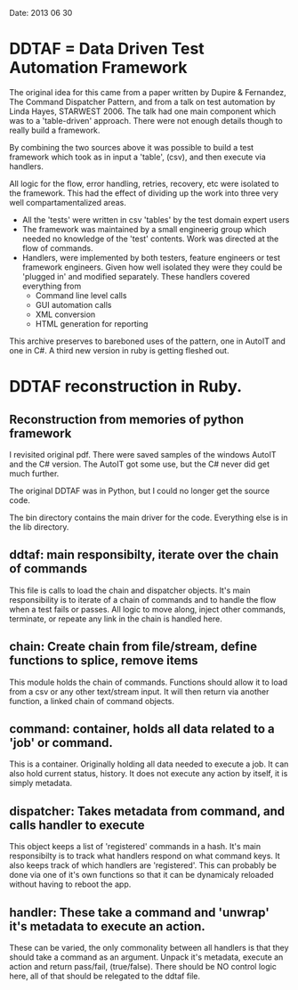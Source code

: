 Date: 2013 06 30

DDTAF = Data Driven Test Automation Framework
============================================
The original idea for this came from a paper written by Dupire & Fernandez,
The Command Dispatcher Pattern, and from a talk on test automation by 
Linda Hayes, STARWEST 2006.  The talk had one main component which was 
to a 'table-driven' approach.  There were not enough details though to 
really build a framework.

By combining the two sources above it was possible to build a test framework
which took as in input a 'table', (csv), and then execute via handlers.

All logic for the flow, error handling, retries, recovery, etc were isolated
to the framework.  This had the effect of dividing up the work into three
very well compartamentalized areas.

 * All the 'tests' were written in csv 'tables' by the test domain expert users
 * The framework was maintained by a small engineerig group which needed
no knowledge of the 'test' contents.  Work was directed at the flow of commands.
 * Handlers, were implemented by both testers, feature engineers or test
framework engineers.  Given how well isolated they were they could be 
'plugged in' and modified separately.  These handlers covered everything from
    * Command line level calls
    * GUI automation calls
    * XML conversion
    * HTML generation for reporting

This archive preserves to bareboned uses of the pattern, one in AutoIT and one
in C#. A third new version in ruby is getting fleshed out.


DDTAF reconstruction in Ruby.
=============================

Reconstruction from memories of python framework
------------------------------------------------
I revisited original pdf.  There were saved samples of the windows AutoIT and
the C# version.  The AutoIT got some use, but the C# never did get much further.

The original DDTAF was in Python, but I could no longer get the source code.

The bin directory contains the main driver for the code.  Everything else is 
in the lib directory.

ddtaf: main responsibilty, iterate over the chain of commands
-------------------------------------------------------------
This file is calls to load the chain and dispatcher objects.  It's main
responsibility is to iterate of a chain of commands and to handle the flow 
when a test fails or passes.  All logic to move along, inject other commands,
terminate, or repeate any link in the chain is handled here.

chain: Create chain from file/stream, define functions to splice, remove items
------------------------------------------------------------------------------
This module holds the chain of commands.  Functions should allow it to load
from a csv or any other text/stream input.  It will then return via another
function, a linked chain of command objects.

command: container, holds all data related to a 'job' or command.
-----------------------------------------------------------------
This is a container.  Originally holding all data needed to execute a job.
It can also hold current status, history.  It does not execute any action
by itself, it is simply metadata.

dispatcher: Takes metadata from command, and calls handler to execute
---------------------------------------------------------------------
This object keeps a list of 'registered' commands in a hash.  It's 
main responsibilty is to track what handlers respond on what command keys.
It also keeps track of which handlers are 'registered'.  This can probably
be done via one of it's own functions so that it can be dynamicaly reloaded
without having to reboot the app.

handler: These take a command and 'unwrap' it's metadata to execute an action.
------------------------------------------------------------------------------
These can be varied, the only commonality between all handlers is that they 
should take a command as an argument.  Unpack it's metadata, execute an action
and return pass/fail, (true/false).  There should be NO control logic here,
all of that should be relegated to the ddtaf file.

